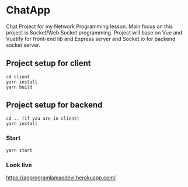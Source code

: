 # ChatApp
Chat Project for my Network Programming lesson. Main focus on this project is Socket/Web Socket programming.
Project will base on Vue and Vuetify for front-end lib and Express server and Socket.io for backend socket server.

## Project setup for client
```
cd client
yarn install
yarn build
```
## Project setup for backend
```
cd .. (if you are in client)
yarn install
```
### Start
```
yarn start
```
### Look live

https://agprogramlamaodevi.herokuapp.com/
